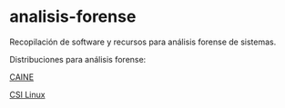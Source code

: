 # analisis-forense

Recopilación de software y recursos para análisis forense de sistemas.

Distribuciones para análisis forense:

[CAINE](https://mirror.parrotsec.org/mirrors/parrot/iso/caine/caine11.0.iso)

[CSI Linux](https://mirror.parrotsec.org/mirrors/parrot/iso/caine/caine11.0.iso)

